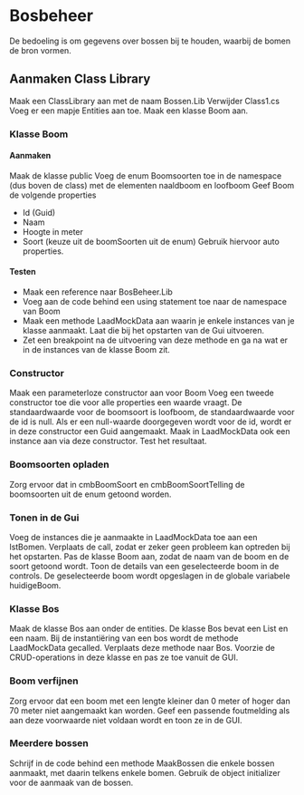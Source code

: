 # Bosbeheer
De bedoeling is om gegevens over bossen bij te houden, waarbij de bomen de bron vormen.
## Aanmaken Class Library
Maak een ClassLibrary aan met de naam Bossen.Lib
Verwijder Class1.cs
Voeg er een mapje Entities aan toe.
Maak een klasse Boom aan.
### Klasse Boom
#### Aanmaken
Maak de klasse public
Voeg de enum Boomsoorten toe in de namespace (dus boven de class) met de elementen naaldboom en loofboom
Geef Boom de volgende properties
- Id (Guid)
- Naam
- Hoogte in meter
- Soort (keuze uit de boomSoorten uit de enum)
Gebruik hiervoor auto properties.
#### Testen
- Maak een reference naar BosBeheer.Lib
- Voeg aan de code behind een using statement toe naar de namespace van Boom
- Maak een methode LaadMockData aan waarin je enkele instances van je klasse aanmaakt. Laat die bij het opstarten van de Gui uitvoeren.
- Zet een breakpoint na de uitvoering van deze methode en ga na wat er in de instances van de klasse Boom zit.
### Constructor
Maak een parameterloze constructor aan voor Boom
Voeg een tweede constructor toe die voor alle properties een waarde vraagt.
De standaardwaarde voor de boomsoort is loofboom, de standaardwaarde voor de id is null.
Als er een null-waarde doorgegeven wordt voor de id, wordt er in deze constructor een Guid aangemaakt.
Maak in LaadMockData ook een instance aan via deze constructor.
Test het resultaat.
### Boomsoorten opladen
Zorg ervoor dat in cmbBoomSoort en cmbBoomSoortTelling de boomsoorten uit de enum getoond worden.
### Tonen in de Gui
Voeg de instances die je aanmaakte in LaadMockData toe aan een lstBomen. Verplaats de call, zodat er zeker geen probleem kan optreden bij het opstarten.
Pas de klasse Boom aan, zodat de naam van de boom en de soort getoond wordt.
Toon de details van een geselecteerde boom in de controls. De geselecteerde boom wordt opgeslagen in de globale variabele huidigeBoom.
### Klasse Bos
Maak de klasse Bos aan onder de entities.
De klasse Bos bevat een List<Boom> en een naam.
Bij de instantiëring van een bos wordt de methode LaadMockData gecalled. Verplaats deze methode naar Bos.
Voorzie de CRUD-operations in deze klasse en pas ze toe vanuit de GUI.
### Boom verfijnen
Zorg ervoor dat een boom met een lengte kleiner dan 0 meter of hoger dan 70 meter niet aangemaakt kan worden.
Geef een passende foutmelding als aan deze voorwaarde niet voldaan wordt en toon ze in de GUI.
### Meerdere bossen
Schrijf in de code behind een methode MaakBossen die enkele bossen aanmaakt, met daarin telkens enkele bomen. Gebruik de object initializer voor de aanmaak van de bossen.









